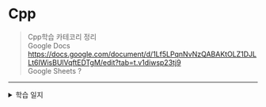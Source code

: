 # Cpp
>Cpp학습 카테코리 정리<br>
>Google Docs      https://docs.google.com/document/d/1Lf5LPqnNvNzQABAKtOLZ1DJLLt6IWisBUlVqftEDTgM/edit?tab=t.v1diwsp23tj9 <br>
>Google Sheets    ? <br>
 ------------
<details><summary>학습 일지</summary>
2025-08-22 <details><summary>const 함수에 대해</summary>

const int num = 10;		//	변수를 상수화
const SoSimple sim(20);	//	객체를 상수화	

객체를 대상으로는 const 멤버함수만 호출이 가능하다. 변경시킬 능력이 있는 함수는 아예 호출을 허용하지 않는다.<br>
멤버변수에 저장된 값을 수정하지 않는 함수는 가급적 const로 선언해서, 객체에서도 호출이 가능하도록 할 필요가 있다.<br>
</details>
<details><summary>const 함수 오버로딩</summary>
```cpp
void numLock() {}
void numLock() const {} // const의 선언 유무도 함수 오버로딩의 조건에 해당된다.
```


</details>

2025-08-23 상속(Inheritance) <br>
상속에 들어가기에 앞서, 상속의 문법적인 이해 <br>
2025-08-24 일요일 <br>
2025-08-25 상속(Inheritance) <br>
protected 선언과 세 가지 형태의 상속, 상속을 위한 조건, OOP 단계별 프로젝트 05 <br>
2025-08-26 객체 포인터의 참조관계 <br>
객체 포인터 변수, 함수 오버라이딩, IS-A, HAS-A <br>
2025-08-27 가상함수(Virtual Function) <br>
가상함수, 가상소멸자와 참조자의 참조 가능성, Employee 예제와 문제, Employee 1-4, Quiz에 대한 분석 <br>
</details>
